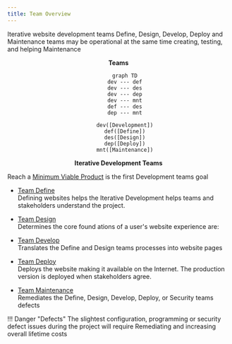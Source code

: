 ```yaml
---
title: Team Overview
---
```


Iterative website development teams Define, Design, Develop, Deploy and Maintenance teams may be operational at the same time creating, testing, and helping Maintenance  

<div style="text-align: center;">
<b>Teams</b>

``` mermaid
	graph TD
    dev --- def
    dev --- des
    dev --- dep
    dev --- mnt
    def --- des
    dep --- mnt

    dev([Development])
    def([Define])
    des([Design])
    dep([Deploy])
    mnt([Maintenance])
```

<b>Iterative Development Teams</b>

</div>

Reach a [Minimum Viable Product](minimum_viable_product.md) is the first Development teams goal
 
- [Team Define](team_define.md)   
  Defining websites helps the Iterative Development helps teams and stakeholders understand the project.

- [Team Design](team_design.md)  
  Determines the core found
  ations of a user's website experience are:

- [Team Develop](team_develop.md)  
  Translates the Define and Design teams processes into website pages 

- [Team Deploy](team_deploy.md)  
  Deploys the website making it available on the Internet. The production version is deployed when stakeholders agree.

- [Team Maintenance](team_maintenance.md)  
  Remediates the Define, Design, Develop, Deploy, or Security teams defects

!!! Danger "Defects"
	The slightest configuration, programming or security defect issues during the project will require Remediating and increasing overall lifetime costs 
